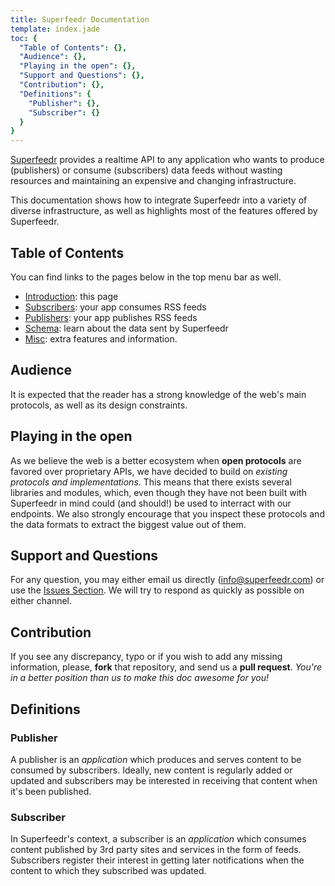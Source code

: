 ```yaml
---
title: Superfeedr Documentation
template: index.jade
toc: {
  "Table of Contents": {},
  "Audience": {},
  "Playing in the open": {},
  "Support and Questions": {},
  "Contribution": {},
  "Definitions": {
    "Publisher": {},
    "Subscriber": {}
  }
}
---
```


[Superfeedr](http://superfeedr.com) provides a realtime API to any application who wants to produce (publishers) or consume (subscribers) data feeds without wasting resources and maintaining an expensive and changing infrastructure.

This documentation shows how to integrate Superfeedr into a variety of diverse infrastructure, as well as highlights most of the features offered by Superfeedr.

## Table of Contents

You can find links to the pages below in the top menu bar as well.

* [Introduction](/): this page
* [Subscribers](/subscribers.html): your app consumes RSS feeds
* [Publishers](/publishers.html): your app publishes RSS feeds
* [Schema](/schema.html): learn about the data sent by Superfeedr
* [Misc](/misc.html): extra features and information.


## Audience
It is expected that the reader has a strong knowledge of the web's main protocols, as well as its design constraints. 

## Playing in the open
As we believe the web is a better ecosystem when **open protocols** are favored over proprietary APIs, we have decided to build on *existing protocols and implementations*. This means that there exists several libraries and modules, which, even though they have not been built with Superfeedr in mind could (and should!) be used to interract with our endpoints. We also strongly encourage that you inspect these protocols and the data formats to extract the biggest value out of them.

## Support and Questions

For any question, you may either email us directly (info@superfeedr.com) or use the [Issues Section](https://github.com/superfeedr/documentation/issues?page=1&state=open). We will try to respond as quickly as possible on either channel.

## Contribution

If you see any discrepancy, typo or if you wish to add any missing information, please, **fork** that repository, and send us a **pull request**. *You're in a better position than us to make this doc awesome for you!*

## Definitions

### Publisher

A publisher is an *application* which produces and serves content to be consumed by subscribers. Ideally, new content is regularly added or updated and subscribers may be interested in receiving that content when it's been published.

### Subscriber

In Superfeedr's context, a subscriber is an *application* which consumes content published by 3rd party sites and services in the form of feeds. Subscribers register their interest in getting later notifications when the content to which they subscribed was updated.

